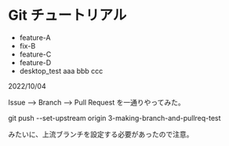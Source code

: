 # Git チュートリアル

  - feature-A
  - fix-B
  - feature-C
  - feature-D
  - desktop_test
aaa
bbb
ccc


2022/10/04

Issue --> Branch --> Pull Request を一通りやってみた。

git push --set-upstream origin 3-making-branch-and-pullreq-test

みたいに、上流ブランチを設定する必要があったので注意。
